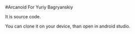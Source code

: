 #Arcanoid
For Yuriy Bagryanskiy

It is source code.

You can clone it on your device, than open in android studio.
